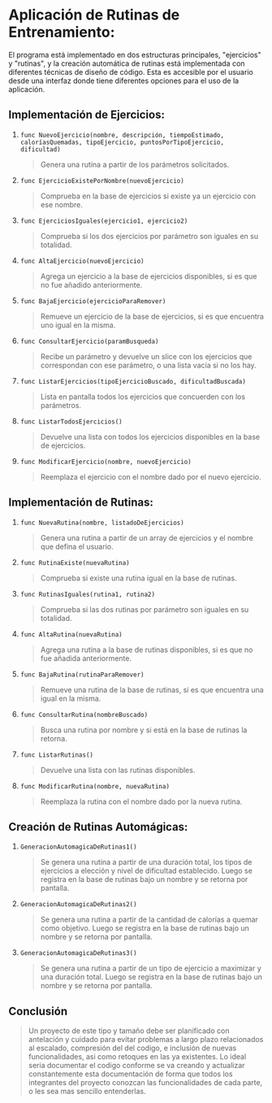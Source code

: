 # **Aplicación de Rutinas de Entrenamiento:**

El programa está implementado en dos estructuras principales, "ejercicios" y "rutinas", y la creación automática de rutinas está implementada con diferentes técnicas de diseño de código. Esta es accesible por el usuario desde una interfaz donde tiene diferentes opciones para el uso de la aplicación.

## Implementación de Ejercicios:

1. `func NuevoEjercicio(nombre, descripción, tiempoEstimado, caloríasQuemadas, tipoEjercicio, puntosPorTipoEjercicio, dificultad)`
    > Genera una rutina a partir de los parámetros solicitados.
2. `func EjercicioExistePorNombre(nuevoEjercicio)`
    > Comprueba en la base de ejercicios si existe ya un ejercicio con ese nombre.
3. `func EjerciciosIguales(ejercicio1, ejercicio2)`
    > Comprueba si los dos ejercicios por parámetro son iguales en su totalidad.
4. `func AltaEjercicio(nuevoEjercicio)`
   > Agrega un ejercicio a la base de ejercicios disponibles, si es que no fue añadido anteriormente.
5. `func BajaEjercicio(ejercicioParaRemover)`
   > Remueve un ejercicio de la base de ejercicios, si es que encuentra uno igual en la misma.
6. `func ConsultarEjercicio(paramBusqueda)`
   > Recibe un parámetro y devuelve un slice con los ejercicios que correspondan con ese parámetro, o una lista vacía si no los hay.
7. `func ListarEjercicios(tipoEjercicioBuscado, dificultadBuscada)`
   > Lista en pantalla todos los ejercicios que concuerden con los parámetros.
8. `func ListarTodosEjercicios()`
   > Devuelve una lista con todos los ejercicios disponibles en la base de ejercicios.
9. `func ModificarEjercicio(nombre, nuevoEjercicio)`
   > Reemplaza el ejercicio con el nombre dado por el nuevo ejercicio.

## Implementación de Rutinas:

1. `func NuevaRutina(nombre, listadoDeEjercicios)`
    > Genera una rutina a partir de un array de ejercicios y el nombre que defina el usuario.
2. `func RutinaExiste(nuevaRutina)`
    > Comprueba si existe una rutina igual en la base de rutinas.
3. `func RutinasIguales(rutina1, rutina2)`
    > Comprueba si las dos rutinas por parámetro son iguales en su totalidad.
4. `func AltaRutina(nuevaRutina)`
    > Agrega una rutina a la base de rutinas disponibles, si es que no fue añadida anteriormente.
5. `func BajaRutina(rutinaParaRemover)`
    > Remueve una rutina de la base de rutinas, si es que encuentra una igual en la misma.
6. `func ConsultarRutina(nombreBuscado)`
    > Busca una rutina por nombre y si está en la base de rutinas la retorna.
7. `func ListarRutinas()`
   > Devuelve una lista con las rutinas disponibles.
8. `func ModificarRutina(nombre, nuevaRutina)`
   > Reemplaza la rutina con el nombre dado por la nueva rutina.

## Creación de Rutinas Automágicas:

1. `GeneracionAutomagicaDeRutinas1()`
   > Se genera una rutina a partir de una duración total, los tipos de ejercicios a elección y nivel de dificultad establecido. Luego se registra en la base de rutinas bajo un nombre y se retorna por pantalla.
2. `GeneracionAutomagicaDeRutinas2()`
   > Se genera una rutina a partir de la cantidad de calorías a quemar como objetivo. Luego se registra en la base de rutinas bajo un nombre y se retorna por pantalla.
3. `GeneracionAutomagicaDeRutinas3()`
   > Se genera una rutina a partir de un tipo de ejercicio a maximizar y una duración total. Luego se registra en la base de rutinas bajo un nombre y se retorna por pantalla.

## Conclusión
   > Un proyecto de este tipo y tamaño debe ser planificado con antelación y cuidado para evitar problemas a largo plazo relacionados al escalado, compresión del del codigo, e inclusión de nuevas funcionalidades, asi como retoques en las ya existentes. Lo ideal seria documentar el codigo conforme se va creando y actualizar constantemente esta documentación de forma que todos los integrantes del proyecto conozcan las funcionalidades de cada parte, o les sea mas sencillo entenderlas.